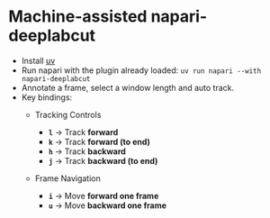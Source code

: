 # Machine-assisted napari-deeplabcut


- Install [uv](https://docs.astral.sh/uv/getting-started/installation/)
- Run napari with the plugin already loaded: `uv run napari --with napari-deeplabcut`
- Annotate a frame, select a window length and auto track.
- Key bindings:
	- Tracking Controls
		- **`l`** → Track **forward**
		- **`k`** → Track **forward (to end)**
		- **`h`** → Track **backward**
		- **`j`** → Track **backward (to end)**

	- Frame Navigation
		- **`i`** → Move **forward one frame**
		- **`u`** → Move **backward one frame**
